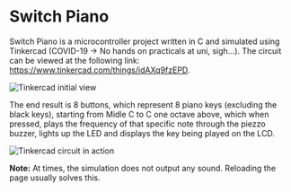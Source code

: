 # Switch Piano

Switch Piano is a microcontroller project written in C and simulated using Tinkercad (COVID-19 -> No hands on practicals at uni, sigh...). The circuit can be viewed at the following link: https://www.tinkercad.com/things/idAXq9fzEPD.

![Tinkercad initial view](https://user-images.githubusercontent.com/54629302/122638421-58505c00-d137-11eb-865c-41e97cc776f5.png)

The end result is 8 buttons, which represent 8 piano keys (excluding the black keys), starting from Midle C to C one octave above, which when pressed, plays the frequency of that specific note through the piezzo buzzer, lights up the LED and displays the key being played on the LCD.
 
![Tinkercad circuit in action](https://user-images.githubusercontent.com/54629302/122638429-5dada680-d137-11eb-87c0-fad44bc7b1c3.png)

**Note:** At times, the simulation does not output any sound. Reloading the page usually solves this.
